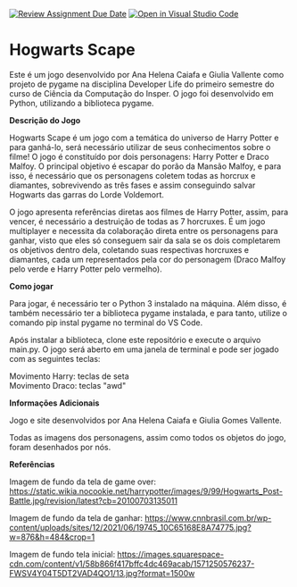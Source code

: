 [![Review Assignment Due Date](https://classroom.github.com/assets/deadline-readme-button-24ddc0f5d75046c5622901739e7c5dd533143b0c8e959d652212380cedb1ea36.svg)](https://classroom.github.com/a/F62_0SL3)
[![Open in Visual Studio Code](https://classroom.github.com/assets/open-in-vscode-718a45dd9cf7e7f842a935f5ebbe5719a5e09af4491e668f4dbf3b35d5cca122.svg)](https://classroom.github.com/online_ide?assignment_repo_id=10907865&assignment_repo_type=AssignmentRepo)
# Hogwarts Scape

Este é um jogo desenvolvido por Ana Helena Caiafa e Giulia Vallente como projeto de pygame na disciplina Developer Life do primeiro semestre do curso de Ciência da Computação do Insper. O jogo foi desenvolvido em Python, utilizando a biblioteca pygame.

**Descrição do Jogo**

Hogwarts Scape é um jogo com a temática do universo de Harry Potter e para ganhá-lo, será necessário utilizar de seus conhecimentos sobre o filme! O jogo é constituído por dois personagens: Harry Potter e Draco Malfoy. O principal objetivo é escapar do porão da Mansão Malfoy, e para isso, é necessário que os personagens coletem todas as horcrux e diamantes, sobrevivendo as três fases e assim conseguindo salvar Hogwarts das garras do Lorde Voldemort. 

O jogo apresenta referências diretas aos filmes de Harry Potter, assim, para vencer, é necessário a destruição de todas as 7 horcruxes. É um jogo multiplayer e necessita da colaboração direta entre os personagens para ganhar, visto que eles só conseguem sair da sala se os dois completarem os objetivos dentro dela, coletando suas respectivas horcruxes e diamantes, cada um representados pela cor do personagem (Draco Malfoy pelo verde e Harry Potter pelo vermelho).

**Como jogar**

Para jogar, é necessário ter o Python 3 instalado na máquina. Além disso, é também necessário ter a biblioteca pygame instalada, e para tanto, utilize o comando pip instal pygame no terminal do VS Code. 

Após instalar a biblioteca, clone este repositório e execute o arquivo main.py. O jogo será aberto em uma janela de terminal e pode ser jogado com as seguintes teclas:

Movimento Harry: teclas de seta</br>
Movimento Draco: teclas "awd" 

**Informações Adicionais**

Jogo e site desenvolvidos por Ana Helena Caiafa e Giulia Gomes Vallente.

Todas as imagens dos personagens, assim como todos os objetos do jogo, foram desenhados por nós. 

**Referências**

Imagem de fundo da tela de game over: https://static.wikia.nocookie.net/harrypotter/images/9/99/Hogwarts_Post-Battle.jpg/revision/latest?cb=20100703135011

Imagem de fundo da tela de ganhar: https://www.cnnbrasil.com.br/wp-content/uploads/sites/12/2021/06/19745_10C65168E8A74775.jpg?w=876&h=484&crop=1

Imagem de fundo tela inicial: https://images.squarespace-cdn.com/content/v1/58b866f417bffc4dc469acab/1571250576237-FWSV4Y04T5DT2VAD4QO1/13.jpg?format=1500w